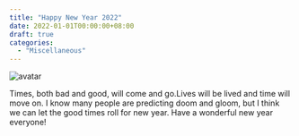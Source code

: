 ```yaml
---
title: "Happy New Year 2022"
date: 2022-01-01T00:00:00+08:00
draft: true
categories:
  - "Miscellaneous"
---
```


![avatar](https://f000.backblazeb2.com/file/canicula/ImgURL/2022.jpg)
<!--more-->

Times, both bad and good, will come and go.Lives will be lived and time will move on. I know many people are predicting doom and gloom, but I think we can let the good times roll for new year. 
Have a wonderful new year everyone!







